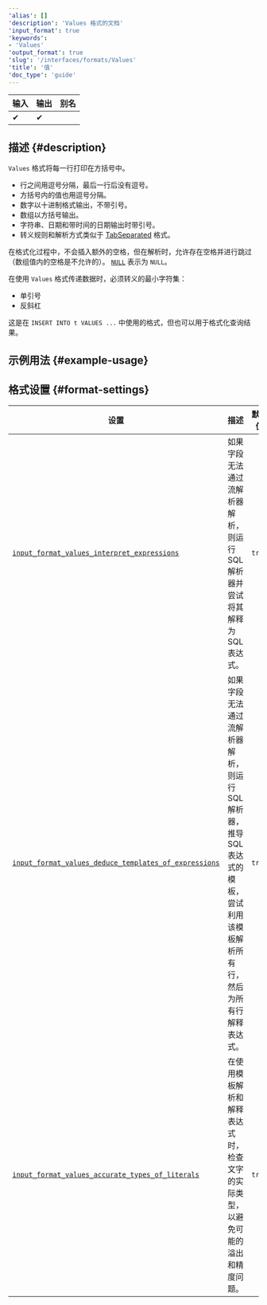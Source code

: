 ```yaml
---
'alias': []
'description': 'Values 格式的文档'
'input_format': true
'keywords':
- 'Values'
'output_format': true
'slug': '/interfaces/formats/Values'
'title': '值'
'doc_type': 'guide'
---
```


| 输入 | 输出 | 别名 |
|-------|--------|-------|
| ✔     | ✔      |       |

## 描述 {#description}

`Values` 格式将每一行打印在方括号中。

- 行之间用逗号分隔，最后一行后没有逗号。
- 方括号内的值也用逗号分隔。
- 数字以十进制格式输出，不带引号。
- 数组以方括号输出。
- 字符串、日期和带时间的日期输出时带引号。
- 转义规则和解析方式类似于 [TabSeparated](TabSeparated/TabSeparated.md) 格式。

在格式化过程中，不会插入额外的空格，但在解析时，允许存在空格并进行跳过（数组值内的空格是不允许的）。
[`NULL`](/sql-reference/syntax.md) 表示为 `NULL`。

在使用 `Values` 格式传递数据时，必须转义的最小字符集：
- 单引号
- 反斜杠

这是在 `INSERT INTO t VALUES ...` 中使用的格式，但也可以用于格式化查询结果。

## 示例用法 {#example-usage}

## 格式设置 {#format-settings}

| 设置                                                                                                                                                     | 描述                                                                                                                                                                                   | 默认值 |
|-------------------------------------------------------------------------------------------------------------------------------------------------------------|-----------------------------------------------------------------------------------------------------------------------------------------------------------------------------------------------|---------|
| [`input_format_values_interpret_expressions`](../../operations/settings/settings-formats.md/#input_format_values_interpret_expressions)                     | 如果字段无法通过流解析器解析，则运行 SQL 解析器并尝试将其解释为 SQL 表达式。                                                                               | `true`  |
| [`input_format_values_deduce_templates_of_expressions`](../../operations/settings/settings-formats.md/#input_format_values_deduce_templates_of_expressions) | 如果字段无法通过流解析器解析，则运行 SQL 解析器，推导 SQL 表达式的模板，尝试利用该模板解析所有行，然后为所有行解释表达式。 | `true`  |
| [`input_format_values_accurate_types_of_literals`](../../operations/settings/settings-formats.md/#input_format_values_accurate_types_of_literals)           | 在使用模板解析和解释表达式时，检查文字的实际类型，以避免可能的溢出和精度问题。                                                       | `true`  |
